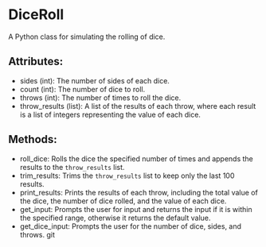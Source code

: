 # DiceRoll
A Python class for simulating the rolling of dice.

## Attributes:
- sides (int): The number of sides of each dice.
- count (int): The number of dice to roll.
- throws (int): The number of times to roll the dice.
- throw_results (list): A list of the results of each throw, where each result
  is a list of integers representing the value of each dice.

## Methods:
- roll_dice: Rolls the dice the specified number of times and appends the results
  to the `throw_results` list.
- trim_results: Trims the `throw_results` list to keep only the last 100 results.
- print_results: Prints the results of each throw, including the total value of the
  dice, the number of dice rolled, and the value of each dice.
- get_input: Prompts the user for input and returns the input if it is within the
  specified range, otherwise it returns the default value.
- get_dice_input: Prompts the user for the number of dice, sides, and throws.
git 